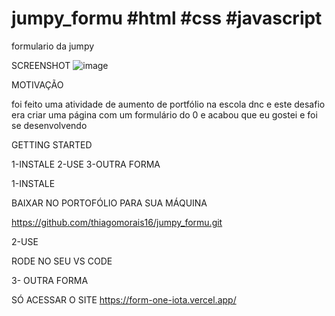 # jumpy_formu #html #css #javascript
formulario da jumpy 

SCREENSHOT
![image](https://user-images.githubusercontent.com/118579263/217230258-6c565ce9-1db2-4fb4-b904-ff794abde45b.png)

MOTIVAÇÃO

foi feito uma atividade de aumento de portfólio na escola dnc e este desafio era criar uma página com um formulário do 0 e acabou que eu gostei e foi se desenvolvendo

GETTING STARTED

1-INSTALE
2-USE
3-OUTRA FORMA

1-INSTALE

BAIXAR NO PORTOFÓLIO PARA SUA MÁQUINA

https://github.com/thiagomorais16/jumpy_formu.git

2-USE 

RODE NO SEU VS CODE

3- OUTRA FORMA 

SÓ ACESSAR O SITE https://form-one-iota.vercel.app/
